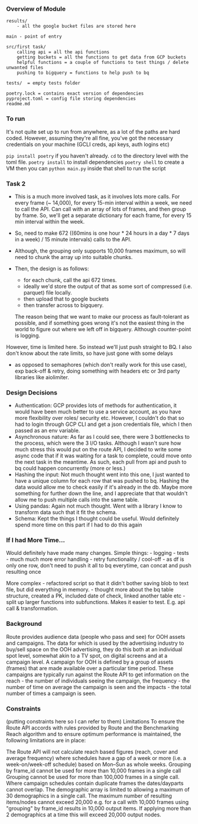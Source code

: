
### Overview of Module

    results/ 
        - all the google bucket files are stored here

    main - point of entry

    src/first task/
        calling api = all the api functions
        getting buckets = all the functions to get data from GCP buckets
        helpful functions = a couple of functions to test things / delete unwanted files
        pushing to bigquery = functions to help push to bq

    tests/  = empty tests folder

    poetry.lock = contains exact version of dependencies
    pyproject.toml = config file storing dependencies
    readme.md
### To run
It's not quite set up to run from anywhere, as a lot of the paths are hard coded. 
However, assuming they're all fine, you've got the necessary credentials on your 
machine (GCLI creds, api keys, auth logins etc)

`pip install poetry` if you haven't already. 
`cd` to the directory level with the toml file. 
`poetry install` to install dependencies
`poetry shell` to create a VM
then you can `python main.py` inside that shell to run the script

### Task 2
- This is a much more involved task, as it involves lots more calls. For every frame (~ 14,000), for every 15-min interval
  within a week, we need to call the API. Can call with an array of lots of frames, and then group by frame. So, we'll get a
  separate dictionary for each frame, for every 15 min interval within the week. 
- So, need to make 672 ((60mins is one hour *  24 hours in a day * 7 days in a week) / 15 minute intervals) calls to the API. 
- Although, the grouping only supports 10,000 frames maximum, so will need to chunk the array up into suitable chunks. 
- Then, the design is as follows:
  - for each chunk, call the api 672 times. 
  - ideally we'd store the output of that as some sort of compressed (i.e. parquet) file locally. 
  - then upload that to google buckets
  - then transfer across to bigquery. 

  The reason being that we want to make our process as fault-tolerant as possible, and if something goes wrong it's not the easiest 
  thing in the world to figure out where we left off in bigquery. Although counter-point is logging. 

However, time is limited here. So instead we'll just push straight to BQ. 
I also don't know about the rate limits, so have just gone with some delays
- as opposed to semaphores (which don't really work for this use case), exp back-off & retry, doing something with headers etc or 
  3rd party libraries like aiolimiter. 

### Design Decisions
- Authentication: GCP provides lots of methods for authentication, it would have been much better to 
  use a service account, as you have more flexibility over roles/ security etc. However, I couldn't do that so
  had to login through GCP CLI and get a json credentials file, which I then passed as an env variable.
- Asynchronous nature: As far as I could see, there were 3 bottlenecks to the process, which were the 3 I/O tasks.
  Although I wasn't sure how much stress this would put on the route API, I decided to write some async code that
  if it was waiting for a task to complete, could move onto the next task in the meantime. As such, each pull from 
  api and push to bq could happen concurrently (more or less.) 
- Hashing the input: Not much thought went into this one, I just wanted to have a unique column for each row that
  was pushed to bq. Hashing the data would allow me to check easily if it's already in the db. Maybe more something 
  for further down the line, and I appreciate that that wouldn't allow me to push multiple calls into the same table.
- Using pandas: Again not much thought. Went with a library I know to transform data such that it fit the schema. 
- Schema: Kept the things I thought could be useful. Would definitely spend more time on this part if I had to do this again

### If I had More Time...
Would definitely have made many changes.
Simple things:
    - logging
    - tests
    - much much more error handling
    - retry functionality / cool-off
    - as df is only one row, don't need to push it all to bq everytime, can concat and push resulting once

More complex
    - refactored script so that it didn't bother saving blob to text file, but did everything in memory. 
    - thought more about the bq table structure, created a PK, included date of check, linked another table etc
    - split up larger functions into subfunctions. Makes it easier to test. E.g. api call & transformation. 
### Background
Route provides audience data (people who pass and see) for OOH assets and campaigns. The data for which is used by the advertising industry to buy/sell space on the OOH advertising, they do this both at an individual spot level, somewhat akin to a TV spot, on digital screens and at a campaign level. A campaign for OOH is defined by a group of assets (frames) that are made available over a particular time period. These campaigns are typically run against the Route API to get information on the reach - the number of individuals seeing the campaign, the frequency - the number of time on average the campaign is seen and the impacts - the total number of times a campaign is seen.

### Constraints

(putting constraints here so I can refer to them)
Limitations
To ensure the Route API accords with rules provided by Route and the Benchmarking Reach algorithm and to ensure optimum performance is maintained, the following limitations are in place:

The Route API will not calculate reach based figures (reach, cover and average frequency) where schedules have a gap of a week or more (i.e. a week-on/week-off schedule) based on Mon–Sun as whole weeks.
Grouping by frame_id cannot be used for more than 10,000 frames in a single call
Grouping cannot be used for more than 100,000 frames in a single call.
Where campaign schedules contain duplicate frames the dates/dayparts cannot overlap.
The demographic array is limited to allowing a maximum of 30 demographics in a single call.
The maximum number of resulting items/nodes cannot exceed 20,000 e.g. for a call with 10,000 frames using "grouping" by frame_id results in 10,000 output items. If applying more than 2 demographics at a time this will exceed 20,000 output nodes.



